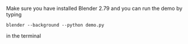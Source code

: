 Make sure you have installed Blender 2.79 and you can run the demo by typing 
```
blender --background --python demo.py
```
in the terminal
